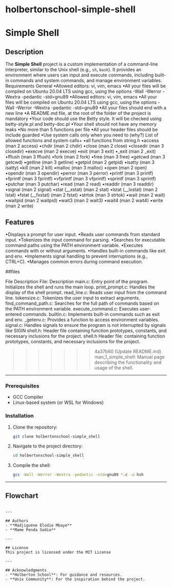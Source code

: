 # holbertonschool-simple-shell

# Simple Shell

## Description

The **Simple Shell** project is a custom implementation of a command-line interpreter, similar to the Unix shell (e.g., `sh`, `bash`). It provides an environment where users can input and execute commands, including built-in commands and system commands, and manage environment variables.
Requirements
General
•Allowed editors: vi, vim, emacs
•All your files will be compiled on Ubuntu 20.04 LTS using gcc, using the options -Wall -Werror -Wextra -pedantic -std=gnu89
•Allowed editors: vi, vim, emacs
•All your files will be compiled on Ubuntu 20.04 LTS using gcc, using the options -Wall -Werror -Wextra -pedantic -std=gnu89
•All your files should end with a new line
•A README.md file, at the root of the folder of the project is mandatory
•Your code should use the Betty style. It will be checked using betty-style.pl and betty-doc.pl
•Your shell should not have any memory leaks
•No more than 5 functions per file
•All your header files should be include guarded
•Use system calls only when you need to (why?)
List of allowed functions and system calls+
•all functions from string.h
•access (man 2 access)
•chdir (man 2 chdir)
•close (man 2 close)
•closedir (man 3 closedir)
•execve (man 2 execve)
•exit (man 3 exit)
•_exit (man 2 _exit)
•fflush (man 3 fflush)
•fork (man 2 fork)
•free (man 3 free)
•getcwd (man 3 getcwd)
•getline (man 3 getline)
•getpid (man 2 getpid)
•isatty (man 3 isatty)
•kill (man 2 kill)
•malloc (man 3 malloc)
•open (man 2 open)
•opendir (man 3 opendir)
•perror (man 3 perror)
•printf (man 3 printf)
•fprintf (man 3 fprintf)
•vfprintf (man 3 vfprintf)
•sprintf (man 3 sprintf)
•putchar (man 3 putchar)
•read (man 2 read)
•readdir (man 3 readdir)
•signal (man 2 signal)
•stat (__xstat) (man 2 stat)
•lstat (__lxstat) (man 2 lstat)
•fstat (__fxstat) (man 2 fstat)
•strtok (man 3 strtok)
•wait (man 2 wait)
•waitpid (man 2 waitpid)
•wait3 (man 2 wait3)
•wait4 (man 2 wait4)
•write (man 2 write)

## Features
•Displays a prompt for user input.
•Reads user commands from standard input.
•Tokenizes the input command for parsing.
•Searches for executable command paths using the PATH environment variable.
•Executes commands with or without arguments.
•Handles built-in commands like exit and env.
•Implements signal handling to prevent interruptions (e.g., CTRL+C).
•Manages common errors during command execution.

##files

File            Description
File: Description
main.c: Entry point of the program. Initializes the shell and runs the main loop.
print_prompt.c: Handles the display of the shell prompt.
read_line.c: Reads user input from the command line.
tokensize.c: Tokenizes the user input to extract arguments.
find_command_path.c: Searches for the full path of commands based on the PATH environment variable.
execute_command.c: Executes user-entered commands.
builtin.c: Implements built-in commands such as exit and env.
_getenv.c: Provides a function to access environment variables.
signal.c: Handles signals to ensure the program is not interrupted by signals like SIGIN
shell.h: Header file containing function prototypes, constants, and necessary inclusions for the project.
shell.h	Header file: containing function prototypes, constants, and necessary inclusions for the project.
>>>>>>> 4a37b60 (Update README.md)
man_1_simple_shell: Manual page describing the functionality and usage of the shell.


---
### Prerequisites
- GCC Compiler
- Linux-based system (or WSL for Windows)

### Installation
1. Clone the repository:
   ```bash
   git clone holbertonschool-simple_shell
   ```
2. Navigate to the project directory:
   ```bash
   cd holbertonschool-simple_shell
   ```
3. Compile the shell:
   ```bash
   gcc -Wall -Werror -Wextra -pedantic -std=gnu89 *.c -o hsh
---

## Flowchart

```

---

## Authors
- **Madjiguéne Elodie Mbaye**
- **Mame Penda Sadio** 

---

## License
This project is licensed under the MIT License 

---

## Acknowledgments
- **Holberton School**: For guidance and resources.
- **Unix Community**: For the inspiration behind the project.
